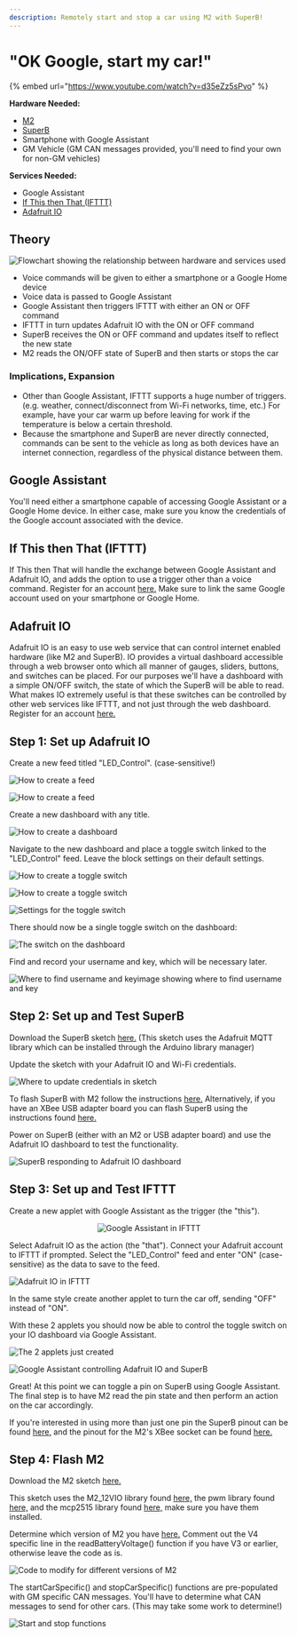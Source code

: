 ```yaml
---
description: Remotely start and stop a car using M2 with SuperB!
---
```


# "OK Google, start my car!"

{% embed url="https://www.youtube.com/watch?v=d35eZz5sPvo" %}



**Hardware Needed:**

* [M2](https://www.macchina.cc/catalog/m2-boards/m2-under-dash)
* [SuperB](https://www.macchina.cc/catalog/m2-accessories/superb)
* Smartphone with Google Assistant
* GM Vehicle (GM CAN messages provided, you'll need to find your own for non-GM vehicles)

**Services Needed:**

* Google Assistant
* [If This then That (IFTTT)](https://ifttt.com/join)
* [Adafruit IO](https://io.adafruit.com/)

## Theory

![Flowchart showing the relationship between hardware and services used](../../.gitbook/assets/Flowchart.png)

* Voice commands will be given to either a smartphone or a Google Home device
* Voice data is passed to Google Assistant
* Google Assistant then triggers IFTTT with either an ON or OFF command
* IFTTT in turn updates Adafruit IO with the ON or OFF command
* SuperB receives the ON or OFF command and updates itself to reflect the new state
* M2 reads the ON/OFF state of SuperB and then starts or stops the car

### Implications, Expansion

* Other than Google Assistant, IFTTT supports a huge number of triggers. (e.g. weather, connect/disconnect from Wi-Fi networks, time, etc.) For example, have your car warm up before leaving for work if the temperature is below a certain threshold.
* Because the smartphone and SuperB are never directly connected, commands can be sent to the vehicle as long as both devices have an internet connection, regardless of the physical distance between them.

## Google Assistant

You'll need either a smartphone capable of accessing Google Assistant or a Google Home device. In either case, make sure you know the credentials of the Google account associated with the device.

## If This then That (IFTTT)

If This then That will handle the exchange between Google Assistant and Adafruit IO, and adds the option to use a trigger other than a voice command. Register for an account [here.](https://ifttt.com/join) Make sure to link the same Google account used on your smartphone or Google Home.

## Adafruit IO

Adafruit IO is an easy to use web service that can control internet enabled hardware (like M2 and SuperB). IO provides a virtual dashboard accessible through a web browser onto which all manner of gauges, sliders, buttons, and switches can be placed. For our purposes we'll have a dashboard with a simple ON/OFF switch, the state of which the SuperB will be able to read. What makes IO extremely useful is that these switches can be controlled by other web services like IFTTT, and not just through the web dashboard. Register for an account [here.](https://io.adafruit.com/)

## Step 1: Set up Adafruit IO

Create a new feed titled "LED\_Control". (case-sensitive!)

![How to create a feed](../../.gitbook/assets/AdafruitIO1.PNG)

&#x20;

![How to create a feed](../../.gitbook/assets/AdafruitIO2.PNG)

Create a new dashboard with any title.

![How to create a dashboard](../../.gitbook/assets/AdafruitIO3.PNG)

Navigate to the new dashboard and place a toggle switch linked to the "LED\_Control" feed. Leave the block settings on their default settings.

![How to create a toggle switch](../../.gitbook/assets/AdafruitIO4.PNG)

![How to create a toggle switch](../../.gitbook/assets/AdafruitIO5.PNG)

![Settings for the toggle switch](../../.gitbook/assets/AdafruitIO6.PNG)

There should now be a single toggle switch on the dashboard:

![The switch on the dashboard](../../.gitbook/assets/AdafruitIO7.PNG)

Find and record your username and key, which will be necessary later.

![Where to find username and keyimage showing where to find username and key](../../.gitbook/assets/AdafruitIO8.PNG)

## Step 2: Set up and Test SuperB

Download the SuperB sketch [here.](https://github.com/kenny-macchina/Ok-Google-Start-My-Car/tree/master/SuperB\_Sketch) (This sketch uses the Adafruit MQTT library which can be installed through the Arduino library manager)

Update the sketch with your Adafruit IO and Wi-Fi credentials.

![Where to update credentials in sketch](../../.gitbook/assets/SuperB1.PNG)

To flash SuperB with M2 follow the instructions [here.](http://docs.macchina.cc/superB/flashing/arduinoM2.html) Alternatively, if you have an XBee USB adapter board you can flash SuperB using the instructions found [here.](http://docs.macchina.cc/superB/hardware.html#use-xbee-usb-adapter-to-flash)

Power on SuperB (either with an M2 or USB adapter board) and use the Adafruit IO dashboard to test the functionality. &#x20;

![SuperB responding to Adafruit IO dashboard](../../.gitbook/assets/SuperB2.gif)

## Step 3: Set up and Test IFTTT

Create a new applet with Google Assistant as the trigger (the "this"). &#x20;

<div align="center">

<img src="../../.gitbook/assets/IFTTT1.PNG" alt="Google Assistant in IFTTT">

</div>

Select Adafruit IO as the action (the "that"). Connect your Adafruit account to IFTTT if prompted. Select the "LED\_Control" feed and enter "ON" (case-sensitive) as the data to save to the feed. &#x20;

![Adafruit IO in IFTTT](../../.gitbook/assets/IFTTT2.PNG)

In the same style create another applet to turn the car off, sending "OFF" instead of "ON".

With these 2 applets you should now be able to control the toggle switch on your IO dashboard via Google Assistant.

![The 2 applets just created](../../.gitbook/assets/IFTTT3.PNG)

![Google Assistant controlling Adafruit IO and SuperB](../../.gitbook/assets/IFTTT4.gif)

Great! At this point we can toggle a pin on SuperB using Google Assistant. The final step is to have M2 read the pin state and then perform an action on the car accordingly. &#x20;

If you're interested in using more than just one pin the SuperB pinout can be found [here,](../../product-documentation/superb-docs/hardware.md) and the pinout for the M2's XBee socket can be found [here.](../../product-documentation/m2-docs/detailed-reference/pin-mapping.md#xbee)

## Step 4: Flash M2

Download the M2 sketch [here.](https://github.com/kenny-macchina/Ok-Google-Start-My-Car/tree/master/M2\_Sketch)

This sketch uses the M2\_12VIO library found [here,](https://github.com/TDoust/M2\_12VIO) the pwm library found [here,](https://github.com/antodom/pwm\_lib) and the mcp2515 library found [here,](https://github.com/macchina/Single-Wire-CAN-mcp2515) make sure you have them installed.

Determine which version of M2 you have [here.](../../product-documentation/m2-docs/versions.md) Comment out the V4 specific line in the readBatteryVoltage() function if you have V3 or earlier, otherwise leave the code as is.

![Code to modify for different versions of M2](../../.gitbook/assets/M21.PNG)

The startCarSpecific() and stopCarSpecific() functions are pre-populated with GM specific CAN messages. You'll have to determine what CAN messages to send for other cars. (This may take some work to determine!)

![Start and stop functions](../../.gitbook/assets/M22.PNG)
